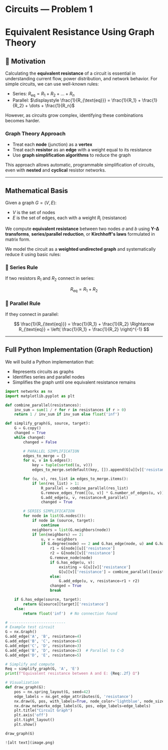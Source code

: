 #  Circuits — Problem 1  
#  Equivalent Resistance Using Graph Theory

## 📘 Motivation

Calculating the **equivalent resistance** of a circuit is essential in understanding current flow, power distribution, and network behavior. For simple circuits, we can use well-known rules:

- Series: $R_{\text{eq}} = R_1 + R_2 + \dots + R_n$
- Parallel: $\displaystyle \frac{1}{R_{\text{eq}}} = \frac{1}{R_1} + \frac{1}{R_2} + \dots + \frac{1}{R_n}$

However, as circuits grow complex, identifying these combinations becomes harder.

###  Graph Theory Approach

- Treat each **node** (junction) as a **vertex**
- Treat each **resistor** as an **edge** with a weight equal to its resistance
- Use **graph simplification algorithms** to reduce the graph

This approach allows automatic, programmable simplification of circuits, even with **nested** and **cyclical** resistor networks.

---

##  Mathematical Basis

Given a graph $G = (V, E)$:
- $V$ is the set of nodes
- $E$ is the set of edges, each with a weight $R_i$ (resistance)

We compute **equivalent resistance** between two nodes $a$ and $b$ using **Y-Δ transforms**, **series/parallel reduction**, or **Kirchhoff's laws** formulated in matrix form.

We model the circuit as a **weighted undirected graph** and systematically reduce it using basic rules:

### 🔧 Series Rule
If two resistors $R_1$ and $R_2$ connect in series:

$$
R_{\text{eq}} = R_1 + R_2
$$

### 🔌 Parallel Rule
If they connect in parallel:

$$
\frac{1}{R_{\text{eq}}} = \frac{1}{R_1} + \frac{1}{R_2}
\Rightarrow
R_{\text{eq}} = \left( \frac{1}{R_1} + \frac{1}{R_2} \right)^{-1}
$$

---

##  Full Python Implementation (Graph Reduction)

We will build a Python implementation that:

- Represents circuits as graphs
- Identifies series and parallel nodes
- Simplifies the graph until one equivalent resistance remains

```python
import networkx as nx
import matplotlib.pyplot as plt

def combine_parallel(resistances):
    inv_sum = sum(1 / r for r in resistances if r > 0)
    return 1 / inv_sum if inv_sum else float('inf')

def simplify_graph(G, source, target):
    G = G.copy()
    changed = True
    while changed:
        changed = False

        # PARALLEL SIMPLIFICATION
        edges_to_merge = {}
        for u, v in G.edges():
            key = tuple(sorted((u, v)))
            edges_to_merge.setdefault(key, []).append(G[u][v]['resistance'])

        for (u, v), res_list in edges_to_merge.items():
            if len(res_list) > 1:
                R_parallel = combine_parallel(res_list)
                G.remove_edges_from([(u, v)] * G.number_of_edges(u, v))
                G.add_edge(u, v, resistance=R_parallel)
                changed = True

        # SERIES SIMPLIFICATION
        for node in list(G.nodes()):
            if node in (source, target):
                continue
            neighbors = list(G.neighbors(node))
            if len(neighbors) == 2:
                u, v = neighbors
                if G.degree(node) == 2 and G.has_edge(node, u) and G.has_edge(node, v):
                    r1 = G[node][u]['resistance']
                    r2 = G[node][v]['resistance']
                    G.remove_node(node)
                    if G.has_edge(u, v):
                        existing = G[u][v]['resistance']
                        G[u][v]['resistance'] = combine_parallel([existing, r1 + r2])
                    else:
                        G.add_edge(u, v, resistance=r1 + r2)
                    changed = True
                    break

    if G.has_edge(source, target):
        return G[source][target]['resistance']
    else:
        return float('inf')  # No connection found

# -------------------------
# Example test circuit
G = nx.Graph()
G.add_edge('A', 'B', resistance=4)
G.add_edge('B', 'C', resistance=6)
G.add_edge('C', 'D', resistance=3)
G.add_edge('B', 'D', resistance=2)  # Parallel to C-D
G.add_edge('D', 'E', resistance=5)

# Simplify and compute
Req = simplify_graph(G, 'A', 'E')
print(f"Equivalent resistance between A and E: {Req:.2f} Ω")

# Visualization
def draw_graph(G):
    pos = nx.spring_layout(G, seed=42)
    edge_labels = nx.get_edge_attributes(G, 'resistance')
    nx.draw(G, pos, with_labels=True, node_color='lightblue', node_size=700, font_weight='bold')
    nx.draw_networkx_edge_labels(G, pos, edge_labels=edge_labels)
    plt.title("Circuit Graph")
    plt.axis('off')
    plt.tight_layout()
    plt.show()

draw_graph(G)

![alt text](image.png)